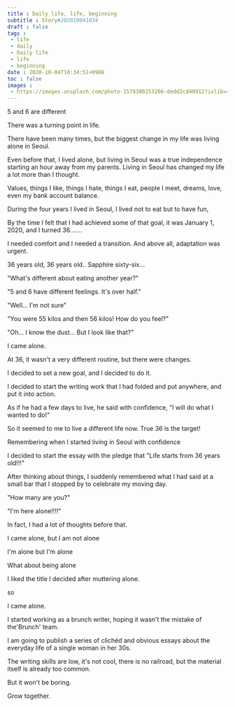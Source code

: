 ```yaml
---
title : Daily life, life, beginning
subtitle : Story#202010041034
draft : false
tags :
 - life
 - daily
 - Daily life
 - life
 - beginning
date : 2020-10-04T10:34:51+0900
toc : false
images : 
 - https://images.unsplash.com/photo-1578300253266-dedd2cd40912?ixlib=rb-1.2.1&q=80&fm=jpg&crop=entropy&cs=tinysrgb&w=1080&fit=max&ixid=eyJhcHBfaWQiOjE1NTU0OX0
---
```

5 and 6 are different  

There was a turning point in life.  

There have been many times, but the biggest change in my life was living alone in Seoul.  

Even before that, I lived alone, but living in Seoul was a true independence starting an hour away from my parents. Living in Seoul has changed my life a lot more than I thought.  

Values, things I like, things I hate, things I eat, people I meet, dreams, love, even my bank account balance.  

During the four years I lived in Seoul, I lived not to eat but to have fun,  

By the time I felt that I had achieved some of that goal, it was January 1, 2020, and I turned 36.......  

I needed comfort and I needed a transition. And above all, adaptation was urgent.  

36 years old, 36 years old.. Sapphire sixty-six...  

"What's different about eating another year?"  

"5 and 6 have different feelings. It's over half."  

"Well... I'm not sure"  

"You were 55 kilos and then 56 kilos! How do you feel?"  

"Oh... I know the dust... But I look like that?"  

I came alone.  

At 36, it wasn't a very different routine, but there were changes.  

I decided to set a new goal, and I decided to do it.  

I decided to start the writing work that I had folded and put anywhere, and put it into action.  

As if he had a few days to live, he said with confidence, "I will do what I wanted to do!"  

So it seemed to me to live a different life now. True 36 is the target!  

Remembering when I started living in Seoul with confidence  

I decided to start the essay with the pledge that "Life starts from 36 years old!!!"  

After thinking about things, I suddenly remembered what I had said at a small bar that I stopped by to celebrate my moving day.  

"How many are you?"  

"I'm here alone!!!!"  

In fact, I had a lot of thoughts before that.  

I came alone, but I am not alone  

I'm alone but I'm alone  

What about being alone  

I liked the title I decided after muttering alone.  

so  

I came alone.  

I started working as a brunch writer, hoping it wasn't the mistake of the'Brunch' team.  

I am going to publish a series of clichéd and obvious essays about the everyday life of a single woman in her 30s.  

The writing skills are low, it's not cool, there is no railroad, but the material itself is already too common.  

But it won't be boring.  

Grow together.